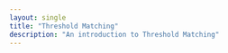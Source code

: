 ```yaml
---
layout: single
title: "Threshold Matching"
description: "An introduction to Threshold Matching"
---
```

